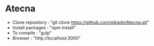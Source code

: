 # Atecna

- Clone repository     : "git clone https://github.com/pikipiki/Atecna.git"
- Install packages     : "npm install"
- To compile           : "gulp"
- Browser              : "http://localhost:3000"